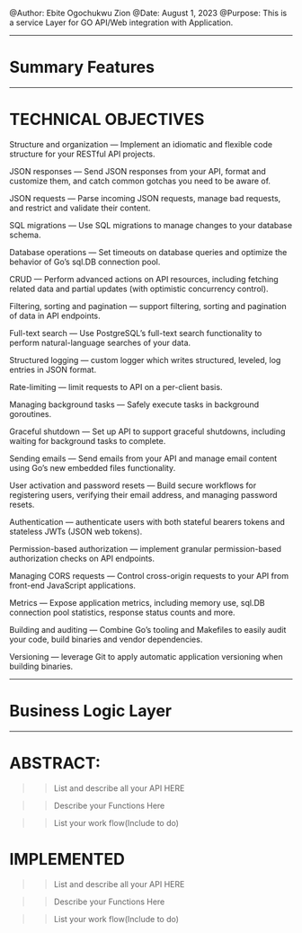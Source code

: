 
 @Author: Ebite Ogochukwu Zion
 @Date: August 1, 2023
 @Purpose: This is a service Layer for GO API/Web integration with Application. 

------------------
# Summary Features
------------------
# TECHNICAL OBJECTIVES 

Structure and organization — Implement an idiomatic and flexible code structure for your RESTful API projects.

JSON responses — Send JSON responses from your API, format and customize them, and catch common gotchas you need to be aware of.

JSON requests —  Parse incoming JSON requests, manage bad requests, and restrict and validate their content.

SQL migrations — Use SQL migrations to manage changes to your database schema.

Database operations — Set timeouts on database queries and optimize the behavior of Go’s sql.DB connection pool.

CRUD — Perform advanced actions on  API resources, including fetching related data and partial updates (with optimistic concurrency control).

Filtering, sorting and pagination —  support filtering, sorting and pagination of data in API endpoints.

Full-text search — Use PostgreSQL’s full-text search functionality to perform natural-language searches of your data.

Structured logging — custom logger which writes structured, leveled, log entries in JSON format.

Rate-limiting — limit requests to  API on a per-client basis.

Managing background tasks — Safely execute tasks in background goroutines.

Graceful shutdown — Set up API to support graceful shutdowns, including waiting for background tasks to complete.

Sending emails — Send emails from your API and manage email content using Go’s new embedded files functionality.

User activation and password resets — Build secure workflows for registering users, verifying their email address, and managing password resets.

Authentication —  authenticate users with both stateful bearers tokens and stateless JWTs (JSON web tokens).

Permission-based authorization —  implement granular permission-based authorization checks on API endpoints.

Managing CORS requests — Control cross-origin requests to your API from front-end JavaScript applications.

Metrics — Expose application metrics, including memory use, sql.DB connection pool statistics, response status counts and more.

Building and auditing — Combine Go’s tooling and Makefiles to easily audit your code, build binaries and vendor dependencies.

Versioning —  leverage Git to apply automatic application versioning when building binaries.

--------------------
# Business Logic Layer
---------------------
# ABSTRACT:
>>List and describe all your API HERE

>>Describe your Functions Here

>>List your work flow(Include to do)

# IMPLEMENTED
>>List and describe all your API HERE

>>Describe your Functions Here

>>List your work flow(Include to do)
